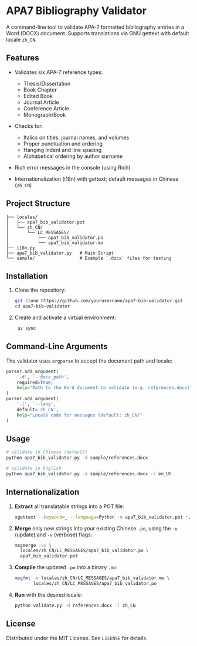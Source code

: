 # APA7 Bibliography Validator

A command-line tool to validate APA-7 formatted bibliography entries in a Word (DOCX) document. Supports translations via GNU gettext with default locale `zh_CN`.

## Features

* Validates six APA-7 reference types:
  * Thesis/Dissertation
  * Book Chapter
  * Edited Book
  * Journal Article
  * Conference Article
  * Monograph/Book

* Checks for:
  * Italics on titles, journal names, and volumes
  * Proper punctuation and ordering
  * Hanging indent and line spacing
  * Alphabetical ordering by author surname
* Rich error messages in the console (using Rich)
* Internationalization (i18n) with gettext; default messages in Chinese (`zh_CN`)

## Project Structure

```
├── locales/
│   ├── apa7_bib_validator.pot
│   └── zh_CN/
│       └── LC_MESSAGES/
│           ├── apa7_bib_validator.po
│           └── apa7_bib_validator.mo
├── i18n.py
├── apa7_bib_validator.py   # Main Script
└── sample/                 # Example `.docx` files for testing
```

## Installation

1. Clone the repository:

   ```bash
   git clone https://github.com/yourusername/apa7-bib-validator.git
   cd apa7-bib-validator
   ```

2. Create and activate a virtual environment:

   ```bash
    uv sync
   ```

## Command‑Line Arguments

The validator uses `argparse` to accept the document path and locale:

```python
parser.add_argument(
    '-d', '--docx_path',
    required=True,
    help="Path to the Word document to validate (e.g. references.docx)"
)
parser.add_argument(
    '-l', '--lang',
    default='zh_CN',
    help="Locale code for messages (default: zh_CN)"
)
```

## Usage

```bash
# Validate in Chinese (default)
python apa7_bib_validator.py -d sample/references.docx

# Validate in English
python apa7_bib_validator.py -d sample/references.docx -l en_US
```

## Internationalization

1. **Extract** all translatable strings into a POT file:

   ```bash
   xgettext --keyword=_ --language=Python -o apa7_bib_validator.pot *.py
   ```

2. **Merge** only new strings into your existing Chinese `.po`, using the `-u` (update) and `-v` (verbose) flags:

   ```bash
   msgmerge -uv \
     locales/zh_CN/LC_MESSAGES/apa7_bib_validator.po \
     apa7_bib_validator.pot
   ```

3. **Compile** the updated `.po` into a binary `.mo`:

   ```bash
   msgfmt -o locales/zh_CN/LC_MESSAGES/apa7_bib_validator.mo \
          locales/zh_CN/LC_MESSAGES/apa7_bib_validator.po
   ```

4. **Run** with the desired locale:

   ```bash
   python validate.py -d references.docx -l zh_CN
   ```

## License

Distributed under the MIT License. See `LICENSE` for details.
